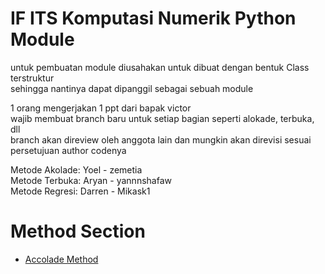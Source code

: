 # IF ITS Komputasi Numerik Python Module

untuk pembuatan module diusahakan untuk dibuat dengan bentuk Class terstruktur<br />
sehingga nantinya dapat dipanggil sebagai sebuah module<br />

1 orang mengerjakan 1 ppt dari bapak victor<br />
wajib membuat branch baru untuk setiap bagian seperti alokade, terbuka, dll<br />
branch akan direview oleh anggota lain dan mungkin akan direvisi sesuai persetujuan author codenya

Metode Akolade: Yoel - zemetia<br />
Metode Terbuka: Aryan - yannnshafaw<br />
Metode Regresi: Darren - Mikask1<br />

# Method Section
- [Accolade Method](/module/akolade) 
